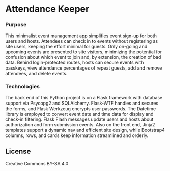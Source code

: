 # Attendance Keeper

### Purpose

This minimalist event management app simplifies event sign-up for both users and hosts. Attendees can check in to events without registering as site users, keeping the effort minimal for guests. Only on-going and upcoming events are presented to site visitors, minimizing the potential for confusion about which event to join and, by extension, the creation of bad data. Behind login-protected routes, hosts can secure events with passkeys, view attendance percentages of repeat guests, add and remove attendees, and delete events.        

### Technologies

The back end of this Python project is on a Flask framework with database support via Psycopg2 and SQLAlchemy. Flask-WTF handles and secures the forms, and Flask Werkzeug encrypts user passwords. The Datetime library is employed to convert event date and time data for display and check-in filtering. Flask Flash messages update users and hosts about authorization and form submission events. Also on the front end, Jinja2 templates support a dynamic nav and efficient site design, while Bootstrap4 columns, rows, and cards keep information streamlined and orderly.

## License

Creative Commons BY-SA 4.0